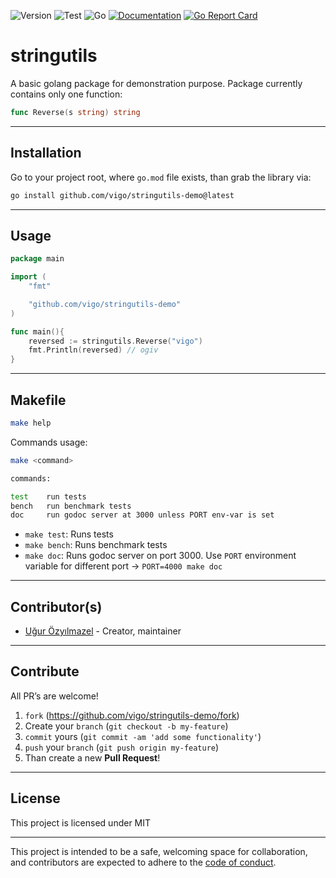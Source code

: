 ![Version](https://img.shields.io/badge/version-0.1.0-orange.svg)
![Test](https://github.com/vigo/stringutils-demo/actions/workflows/go.yml/badge.svg)
![Go](https://img.shields.io/badge/go-1.17-black.svg)
[![Documentation](https://godoc.org/github.com/vigo/stringutils-demo?status.svg)](https://pkg.go.dev/github.com/vigo/stringutils-demo)
[![Go Report Card](https://goreportcard.com/badge/github.com/vigo/stringutils-demo)](https://goreportcard.com/report/github.com/vigo/stringutils-demo)

# stringutils

A basic golang package for demonstration purpose. Package currently contains 
only one function:

```go
func Reverse(s string) string
```

---

## Installation

Go to your project root, where `go.mod` file exists, than grab the library via:

```bash
go install github.com/vigo/stringutils-demo@latest
```

---

## Usage

```go
package main

import (
	"fmt"

	"github.com/vigo/stringutils-demo"
)

func main(){
	reversed := stringutils.Reverse("vigo")
	fmt.Println(reversed) // ogiv
}
```

---

## Makefile

```bash
make help
```

Commands usage:

```bash
make <command>

commands:

test    run tests
bench   run benchmark tests
doc     run godoc server at 3000 unless PORT env-var is set
```

- `make test`: Runs tests
- `make bench`: Runs benchmark tests
- `make doc`: Runs godoc server on port 3000. Use `PORT` environment variable
  for different port -> `PORT=4000 make doc`

---

## Contributor(s)

* [Uğur Özyılmazel](https://github.com/vigo) - Creator, maintainer

---

## Contribute

All PR’s are welcome!

1. `fork` (https://github.com/vigo/stringutils-demo/fork)
1. Create your `branch` (`git checkout -b my-feature`)
1. `commit` yours (`git commit -am 'add some functionality'`)
1. `push` your `branch` (`git push origin my-feature`)
1. Than create a new **Pull Request**!

---

## License

This project is licensed under MIT

---

This project is intended to be a safe, welcoming space for collaboration, and
contributors are expected to adhere to the [code of conduct][coc].

[coc]: https://github.com/vigo/stringutils-demo/blob/main/CODE_OF_CONDUCT.md